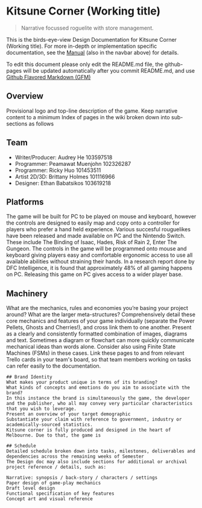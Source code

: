 # Kitsune Corner (Working title)
> Narrative focussed roguelite with store management.

This is the birds-eye-view Design Documentation for Kitsune Corner (Working title).
For more in-depth or implementation specific documentation, see the [Manual](https://pmuenjohn.github.io/roguelite/manual/overview.html) (also in the navbar above) for details.

To edit this document please only edit the README.md file, the github-pages will be updated automatically after you commit README.md, and use [Github Flavored Markdown (GFM)](https://docs.github.com/en/get-started/writing-on-github/getting-started-with-writing-and-formatting-on-github/quickstart-for-writing-on-github)

## Overview
Provisional logo and top-line description of the game. Keep narrative content to a minimum
Index of pages in the wiki broken down into sub-sections as follows

## Team

- Writer/Producer: Audrey He 103597518
- Programmer: Peamawat Muenjohn 102326287
- Programmer: Ricky Huo 101453511
- Artist 2D/3D: Brittany Holmes 101116966
- Designer: Ethan Babatsikos 103619218

## Platforms
The game will be built for PC to be played on mouse and keyboard, however the controls are designed to easily map and copy onto a controller for players who prefer a hand held experience. Various succesful rouguelikes have been released and made available on PC and the Nintendo Switch. These include The Binding of Isaac, Hades, Risk of Rain 2, Enter The Gungeon. The controls in the game will be programmed onto mouse and keyboard giving players easy and comfortable ergonomic access to use all available abilities without straining their hands. In a research report done by DFC Intelligence, it is found that approximately 48% of all gaming happens on PC. Releasing this game on PC gives access to a wider player base.

## Machinery
What are the mechanics, rules and economies you’re basing your project around? What are the larger meta-structures?
Comprehensively detail these core mechanics and features of your game individually (separate the Power Pellets, Ghosts and Cherries!), and cross link them to one another. 
Present as a clearly and consistently formatted combination of images, diagrams and text.
Sometimes a diagram or flowchart can more quickly communicate mechanical ideas than words alone. Consider also using Finite State Machines (FSMs) in these cases.
Link these pages to and from relevant Trello cards in your team's board, so that team members working on tasks can refer easily to the documentation.
```
## Brand Identity
What makes your product unique in terms of its branding?
What kinds of concepts and emotions do you aim to associate with the brand?
In this instance the brand is simultaneously the game, the developer and the publisher, who all may convey very particular characteristics that you wish to leverage.
Present an overview of your target demographic
Substantiate your claim with reference to government, industry or academically-sourced statistics.
Kitsune corner is fully produced and designed in the heart of Melbourne. Due to that, the game is 

## Schedule
Detailed schedule broken down into tasks, milestones, deliverables and dependencies across the remaining weeks of Semester
The Design doc may also include sections for additional or archival project reference / details, such as:

Narrative: synopsis / back-story / characters / settings
Paper design of game-play mechanics
Draft level design
Functional specification of key features
Concept art and visual reference
